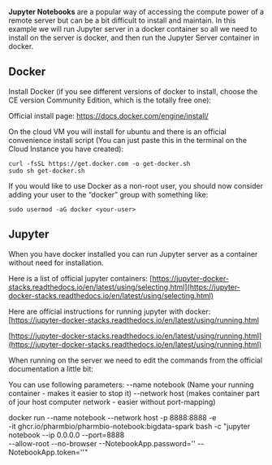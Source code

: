 **Jupyter Notebooks** are a popular way of accessing the compute power of a remote server but can be a bit difficult to install and maintain. In this example we will run Jupyter server in a docker container so all we need to install on the server is docker, and then run the Jupyter Server container in docker.

## Docker
Install Docker (if you see different versions of docker to install, choose the CE version Community Edition, which is the totally free one):

Official install page:
https://docs.docker.com/engine/install/

On the cloud VM you will install for ubuntu and there is an official convenience install script (You can just paste this in the terminal on the Cloud Instance you have created):
```
curl -fsSL https://get.docker.com -o get-docker.sh
sudo sh get-docker.sh
```
If you would like to use Docker as a non-root user, you should now consider adding your user to the “docker” group with something like:
```
sudo usermod -aG docker <your-user>
```
## Jupyter
When you have docker installed you can run Jupyter server as a container without need for installation.

Here is a list of official jupyter containers: [https://jupyter-docker-stacks.readthedocs.io/en/latest/using/selecting.html](https://jupyter-docker-stacks.readthedocs.io/en/latest/using/selecting.html)

Here are official instructions for running jupyter with docker: [https://jupyter-docker-stacks.readthedocs.io/en/latest/using/running.html


 [https://jupyter-docker-stacks.readthedocs.io/en/latest/using/running.html](https://jupyter-docker-stacks.readthedocs.io/en/latest/using/running.html)

When running on the server we need to edit the commands from the official documentation a little bit:

You can use following parameters:
--name notebook (Name your running container - makes it easier to stop it)
--network host (makes container part of jour host computer network - easier without port-mapping)


docker run --name notebook --network host -p 8888:8888 -e \
      -it ghcr.io/pharmbio/pharmbio-notebook:bigdata-spark bash -c "jupyter notebook --ip 0.0.0.0 --port=8888 \
      --allow-root --no-browser  --NotebookApp.password='' --NotebookApp.token=''"





